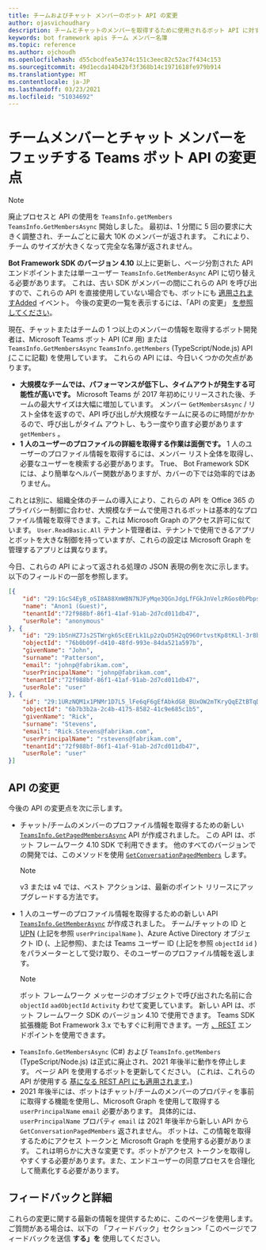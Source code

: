```yaml
---
title: チームおよびチャット メンバーのボット API の変更
author: ojasvichoudhary
description: チームとチャットのメンバーを取得するために使用されるボット API に対する今後の変更と進行中の変更について説明します。
keywords: bot framework apis チーム メンバー名簿
ms.topic: reference
ms.author: ojchoudh
ms.openlocfilehash: d55cbcdfea5e374c151c3eec82c52ac7f434c153
ms.sourcegitcommit: 49d1ecda14042bf3f368b14c1971618fe979b914
ms.translationtype: MT
ms.contentlocale: ja-JP
ms.lasthandoff: 03/23/2021
ms.locfileid: "51034692"
---
```

# <a name="changes-to-teams-bot-apis-for-fetching-team-and-chat-members"></a>チームメンバーとチャット メンバーをフェッチする Teams ボット API の変更点

>[!NOTE]
> 廃止プロセスと API の使用を `TeamsInfo.getMembers` `TeamsInfo.GetMembersAsync` 開始しました。 最初は、1 分間に 5 回の要求に大きく調整され、チームごとに最大 10K のメンバーが返されます。 これにより、チーム のサイズが大きくなって完全な名簿が返されません。 
> 
> **Bot Framework SDK のバージョン 4.10** 以上に更新し、ページ分割された API エンドポイントまたは単一ユーザー `TeamsInfo.GetMemberAsync` API に切り替える必要があります。 これは、古い SDK がメンバーの間にこれらの API を呼び出すので、これらの API を直接使用していない場合でも、ボットにも [適用されますAdded](../bots/how-to/conversations/subscribe-to-conversation-events.md#team-members-added) イベント。 今後の変更の一覧を表示するには、「API の変更」 [を参照してください](team-chat-member-api-changes.md#api-changes)。 

現在、チャットまたはチームの 1 つ以上のメンバーの情報を取得するボット開発者は、Microsoft Teams ボット API (C# 用) または `TeamsInfo.GetMembersAsync` `TeamsInfo.getMembers` (TypeScript/Node.js) API [(](../bots/how-to/get-teams-context.md#fetching-the-roster-or-user-profile)ここに記載) を使用しています。 これらの API には、今日いくつかの欠点があります。

* **大規模なチームでは、パフォーマンスが低下し、タイムアウトが発生する可能性が高いです。** Microsoft Teams が 2017 年初めにリリースされた後、チームの最大サイズは大幅に増加しています。 メンバー `GetMembersAsync` / リスト全体を返すので、API 呼び出しが大規模なチームに戻るのに時間がかかるので、呼び出しがタイム アウトし、もう一度やり直す必要があります `getMembers` 。
* **1 人のユーザーのプロファイルの詳細を取得する作業は面倒です。** 1 人のユーザーのプロファイル情報を取得するには、メンバー リスト全体を取得し、必要なユーザーを検索する必要があります。 True、 Bot Framework SDK には、より簡単なヘルパー関数がありますが、カバーの下では効率的ではありません。

これとは別に、組織全体のチームの導入により、これらの API を Office 365 のプライバシー制御に合わせ、大規模なチームで使用されるボットは基本的なプロファイル情報を取得できます。これは Microsoft Graph のアクセス許可に似ています。 `User.ReadBasic.All` テナント管理者は、テナントで使用できるアプリとボットを大きな制御を持っていますが、これらの設定は Microsoft Graph を管理するアプリとは異なります。

今日、これらの API によって返される処理の JSON 表現の例を次に示します。 以下のフィールドの一部を参照します。

```json
[{
    "id": "29:1GcS4EyB_oSI8A88XmWBN7NJFyMqe3QGnJdgLfFGkJnVelzRGos0bPbpsfJjcbAD22bmKc4GMbrY2g4JDrrA8vM06X1-cHHle4zOE6U4ttcc",
    "name": "Anon1 (Guest)",
    "tenantId":"72f988bf-86f1-41af-91ab-2d7cd011db47",
    "userRole": "anonymous"
}, {
    "id": "29:1bSnHZ7Js2STWrgk6ScEErLk1Lp2zQuD5H2qQ960rtvstKp8tKLl-3r8b6DoW0QxZimuTxk_kupZ1DBMpvIQQUAZL-PNj0EORDvRZXy8kvWk",
    "objectId": "76b0b09f-d410-48fd-993e-84da521a597b",
    "givenName": "John",
    "surname": "Patterson",
    "email": "johnp@fabrikam.com",
    "userPrincipalName": "johnp@fabrikam.com",
    "tenantId":"72f988bf-86f1-41af-91ab-2d7cd011db47",
    "userRole": "user"
}, {
    "id": "29:1URzNQM1x1PNMr1D7L5_lFe6qF6gEfAbkdG8_BUxOW2mTKryQqEZtBTqDt10-MghkzjYDuUj4KG6nvg5lFAyjOLiGJ4jzhb99WrnI7XKriCs",
    "objectId": "6b7b3b2a-2c4b-4175-8582-41c9e685c1b5",
    "givenName": "Rick",
    "surname": "Stevens",
    "email": "Rick.Stevens@fabrikam.com",
    "userPrincipalName": "rstevens@fabrikam.com",
    "tenantId":"72f988bf-86f1-41af-91ab-2d7cd011db47",
    "userRole": "user"
}]
```

## <a name="api-changes"></a>API の変更
今後の API の変更点を次に示します。

* チャット/チームのメンバーのプロファイル情報を取得するための新しい [`TeamsInfo.GetPagedMembersAsync`](../bots/how-to/get-teams-context.md#fetching-the-roster-or-user-profile) API が作成されました。 この API は、ボット フレームワーク 4.10 SDK で利用できます。 他のすべてのバージョンでの開発では、このメソッドを使用 [`GetConversationPagedMembers`](/dotnet/api/microsoft.bot.connector.conversationsextensions.getconversationpagedmembersasync?view=botbuilder-dotnet-stable&preserve-view=true) します。 
  > [!NOTE]
  > v3 または v4 では、ベスト アクションは、最新のポイント リリースにアップグレードする方法です。 
* 1 人のユーザーのプロファイル情報を取得するための新しい API [`TeamsInfo.GetMemberAsync`](../bots/how-to/get-teams-context.md#get-single-member-details) が作成されました。 チーム/チャットの ID と[UPN](https://docs.microsoft.com/windows/win32/ad/naming-properties#userprincipalname) (上記を参照 `userPrincipalName` )、Azure Active Directory オブジェクト ID (、上記参照)、または Teams ユーザー ID (上記を参照 `objectId`  `id` )をパラメーターとして受け取り、そのユーザーのプロファイル情報を返します。 
  > [!NOTE]
  > ボット フレームワーク メッセージのオブジェクトで呼び出された名前に合 `objectId` `aadObjectId` `Activity` わせて変更しています。 新しい API は、ボット フレームワーク SDK のバージョン 4.10 で使用できます。 Teams SDK 拡張機能 Bot Framework 3.x でもすぐに利用できます。一方 [、REST](../bots/how-to/get-teams-context.md?get-single-member-details) エンドポイントを使用できます。
* `TeamsInfo.GetMembersAsync` (C#) および `TeamsInfo.getMembers` (TypeScript/Node.js) は正式に廃止され、2021 年後半に動作を停止します。 ページ API を使用するボットを更新してください。 (これは、これらの API が使用する [基になる REST API にも適用されます](../bots/how-to/get-teams-context.md)。)
* 2021 年後半には、ボットはチャット/チームのメンバーのプロパティを事前に取得する機能を使用し、Microsoft Graph を使用して取得する `userPrincipalName` `email` 必要があります。 具体的には、 `userPrincipalName` プロパティ `email` は 2021 年後半から新しい API から `GetConversationPagedMembers` 返されません。 ボットは、この情報を取得するためにアクセス トークンと Microsoft Graph を使用する必要があります。 これは明らかに大きな変更です。ボットがアクセス トークンを取得しやすくする必要があります。また、エンドユーザーの同意プロセスを合理化して簡素化する必要があります。

## <a name="feedback-and-more-information"></a>フィードバックと詳細
これらの変更に関する最新の情報を提供するために、このページを使用します。 ご質問がある場合は、以下の 「フィードバック」セクション>「このページでフィードバックを送信 **する」を** 使用してください。 

